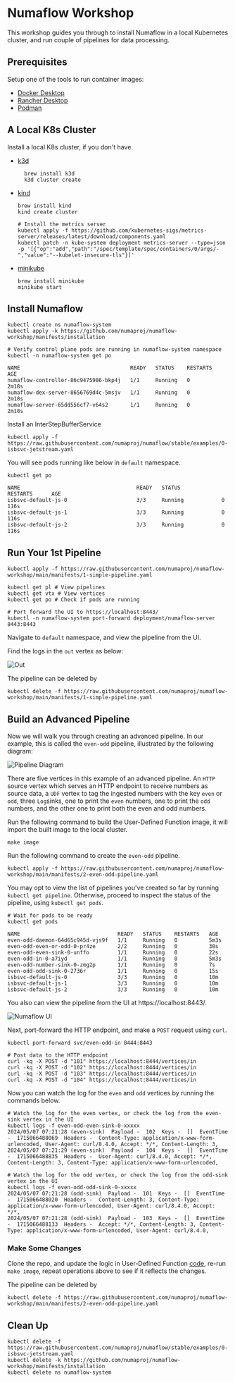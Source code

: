 # Numaflow Workshop

This workshop guides you through to install Numaflow in a local Kubernetes cluster, and run couple of pipelines for data processing.

## Prerequisites

Setup one of the tools to run container images:

- [Docker Desktop](https://docs.docker.com/get-docker/)
- [Rancher Desktop](https://rancherdesktop.io/)
- [Podman](https://podman.io/)

## A Local K8s Cluster

Install a local K8s cluster, if you don't have.

- [k3d](https://k3d.io/)

  ```shell
    brew install k3d
    k3d cluster create
  ```

- [kind](https://kind.sigs.k8s.io/)

  ```shell
  brew install kind
  kind create cluster

  # Install the metrics server
  kubectl apply -f https://github.com/kubernetes-sigs/metrics-server/releases/latest/download/components.yaml
  kubectl patch -n kube-system deployment metrics-server --type=json -p '[{"op":"add","path":"/spec/template/spec/containers/0/args/-","value":"--kubelet-insecure-tls"}]'
  ```

- [minikube](https://minikube.sigs.k8s.io/docs/start/)

  ```shell
  brew install minikube
  minikube start
  ```

## Install Numaflow

```shell
kubectl create ns numaflow-system
kubectl apply -k https://github.com/numaproj/numaflow-workshop/manifests/installation

# Verify control plane pods are running in numaflow-system namespace
kubectl -n numaflow-system get po

NAME                                   READY   STATUS    RESTARTS   AGE
numaflow-controller-86c9475986-bkp4j   1/1     Running   0          2m18s
numaflow-dex-server-8656769d4c-5msjv   1/1     Running   0          2m18s
numaflow-server-65dd556cf7-v64s2       1/1     Running   0          2m18s
```

Install an InterStepBufferService

```shell
kubectl apply -f https://raw.githubusercontent.com/numaproj/numaflow/stable/examples/0-isbsvc-jetstream.yaml
```

You will see pods running like below in `default` namespace.

```
kubectl get po

NAME                                     READY   STATUS             RESTARTS      AGE
isbsvc-default-js-0                      3/3     Running            0             116s
isbsvc-default-js-1                      3/3     Running            0             116s
isbsvc-default-js-2                      3/3     Running            0             116s
```

## Run Your 1st Pipeline

```shell
kubectl apply -f https://raw.githubusercontent.com/numaproj/numaflow-workshop/main/manifests/1-simple-pipeline.yaml

kubectl get pl # View pipelines
kubectl get vtx # View vertices
kubectl get po # Check if pods are running

# Port forward the UI to https://localhost:8443/
kubectl -n numaflow-system port-forward deployment/numaflow-server 8443:8443
```

Navigate to `default` namespace, and view the pipeline from the UI.

Find the logs in the `out` vertex as below:

![Out](assets/out-vertex-log.png)

The pipeline can be deleted by

```shell
kubectl delete -f https://raw.githubusercontent.com/numaproj/numaflow-workshop/main/manifests/1-simple-pipeline.yaml
```

## Build an Advanced Pipeline

Now we will walk you through creating an advanced pipeline. In our example, this is called the `even-odd` pipeline, illustrated by the following diagram:

![Pipeline Diagram](assets/even-odd-square.png)

There are five vertices in this example of an advanced pipeline. An `HTTP` source vertex which serves an HTTP endpoint to receive numbers as source data, a `UDF` vertex to tag the ingested numbers with the key `even` or `odd`, three `Log`sinks, one to print the `even` numbers, one to print the `odd` numbers, and the other one to print both the even and odd numbers.

Run the following command to build the User-Defined Function image, it will import the built image to the local cluster.

```shell
make image
```

Run the following command to create the `even-odd` pipeline.

```shell
kubectl apply -f https://raw.githubusercontent.com/numaproj/numaflow-workshop/main/manifests/2-even-odd-pipeline.yaml
```

You may opt to view the list of pipelines you've created so far by running `kubectl get pipeline`. Otherwise, proceed to inspect the status of the pipeline, using `kubectl get pods`.

```shell
# Wait for pods to be ready
kubectl get pods

NAME                               READY   STATUS    RESTARTS   AGE
even-odd-daemon-64d65c945d-vjs9f   1/1     Running   0          5m3s
even-odd-even-or-odd-0-pr4ze       2/2     Running   0          30s
even-odd-even-sink-0-unffo         1/1     Running   0          22s
even-odd-in-0-a7iyd                1/1     Running   0          5m3s
even-odd-number-sink-0-zmg2p       1/1     Running   0          7s
even-odd-odd-sink-0-2736r          1/1     Running   0          15s
isbsvc-default-js-0                3/3     Running   0          10m
isbsvc-default-js-1                3/3     Running   0          10m
isbsvc-default-js-2                3/3     Running   0          10m
```

You also can view the pipeline from the UI at https://localhost:8443/.

![Numaflow UI](assets/numaflow-ui-advanced-pipeline.png)

Next, port-forward the HTTP endpoint, and make a `POST` request using `curl`.

```shell
kubectl port-forward svc/even-odd-in 8444:8443

# Post data to the HTTP endpoint
curl -kq -X POST -d "101" https://localhost:8444/vertices/in
curl -kq -X POST -d "102" https://localhost:8444/vertices/in
curl -kq -X POST -d "103" https://localhost:8444/vertices/in
curl -kq -X POST -d "104" https://localhost:8444/vertices/in
```

Now you can watch the log for the `even` and `odd` vertices by running the commands below.

```shell
# Watch the log for the even vertex, or check the log from the even-sink vertex in the UI
kubectl logs -f even-odd-even-sink-0-xxxxx
2024/05/07 07:21:28 (even-sink)  Payload -  102  Keys -  []  EventTime -  1715066488069  Headers -  Content-Type: application/x-www-form-urlencoded, User-Agent: curl/8.4.0, Accept: */*, Content-Length: 3,
2024/05/07 07:21:29 (even-sink)  Payload -  104  Keys -  []  EventTime -  1715066488835  Headers -  User-Agent: curl/8.4.0, Accept: */*, Content-Length: 3, Content-Type: application/x-www-form-urlencoded,

# Watch the log for the odd vertex, or check the log from the odd-sink vertex in the UI
kubectl logs -f even-odd-odd-sink-0-xxxxx
2024/05/07 07:21:28 (odd-sink)  Payload -  101  Keys -  []  EventTime -  1715066488020  Headers -  Content-Length: 3, Content-Type: application/x-www-form-urlencoded, User-Agent: curl/8.4.0, Accept: */*,
2024/05/07 07:21:28 (odd-sink)  Payload -  103  Keys -  []  EventTime -  1715066488133  Headers -  Accept: */*, Content-Length: 3, Content-Type: application/x-www-form-urlencoded, User-Agent: curl/8.4.0,

```

### Make Some Changes

Clone the repo, and update the logic in User-Defined Function [code](even-odd/main.go), re-run `make image`, repeat operations above to see if it reflects the changes.

The pipeline can be deleted by

```shell
kubectl delete -f https://raw.githubusercontent.com/numaproj/numaflow-workshop/main/manifests/2-even-odd-pipeline.yaml
```

## Clean Up

```shell
kubectl delete -f https://raw.githubusercontent.com/numaproj/numaflow/stable/examples/0-isbsvc-jetstream.yaml
kubectl delete -k https://github.com/numaproj/numaflow-workshop/manifests/installation
kubectl delete ns numaflow-system
```

